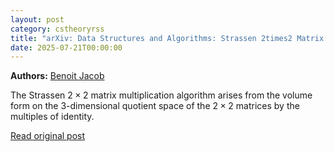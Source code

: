 ```yaml
---
layout: post
category: cstheoryrss
title: "arXiv: Data Structures and Algorithms: Strassen 2times2 Matrix Multiplication from a 3-dimensional Volume"
date: 2025-07-21T00:00:00
---
```


**Authors:** [Benoit Jacob](https://dblp.uni-trier.de/search?q=Benoit+Jacob)

The Strassen $2\times2$ matrix multiplication algorithm arises from the
volume form on the 3-dimensional quotient space of the $2\times 2$ matrices by
the multiples of identity.

[Read original post](http://arxiv.org/abs/2507.13510v1)
